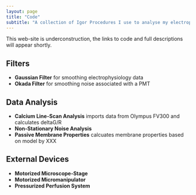```yaml
---
layout: page
title: "Code"
subtitle: "A collection of Igor Procedures I use to analyse my electrophysiology and Ca<sup>2+</sup> imaging data"
---
```


This web-site is underconstruction, the links to code and full descriptions will appear shortly.

## Filters
*    **Gaussian Filter** for smoothing electrophysiology data
*    **Okada Filter** for smoothing noise associated with a PMT

## Data Analysis
*    **Calcium Line-Scan Analysis** imports data from Olympus FV300 and calculates deltaG/R
*    **Non-Stationary Noise Analysis**
*    **Passive Membrane Properties** calcuates membrane properties based on model by XXX

## External Devices
*    **Motorized Microscope-Stage**
*    **Motorized Micromanipulator**
*    **Pressurized Perfusion System**

